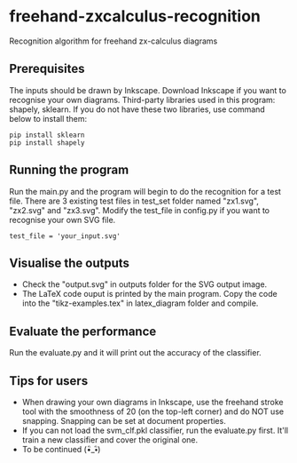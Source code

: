 # freehand-zxcalculus-recognition
Recognition algorithm for freehand zx-calculus diagrams


## Prerequisites

The inputs should be drawn by Inkscape. Download Inkscape if you want to recognise your own diagrams.
Third-party libraries used in this program: shapely, sklearn. If you do not have these two libraries, use command below to install them: 

```
pip install sklearn
pip install shapely
```

## Running the program

Run the main.py and the program will begin to do the recognition for a test file. There are 3 existing test files in test_set folder named "zx1.svg", "zx2.svg" and "zx3.svg". 
Modify the test_file in config.py if you want to recognise your own SVG file. 
```
test_file = 'your_input.svg'
```
## Visualise the outputs
- Check the "output.svg" in outputs folder for the SVG output image. 
- The LaTeX code ouput is printed by the main program. Copy the code into the "tikz-examples.tex" in latex_diagram folder and compile. 

## Evaluate the performance 

Run the evaluate.py and it will print out the accuracy of the classifier. 

## Tips for users

- When drawing your own diagrams in Inkscape, use the freehand stroke tool with the smoothness of 20 (on the top-left corner) and do NOT use snapping. Snapping can be set at document properties.
- If you can not load the svm_clf.pkl classifier, run the evaluate.py first. It'll train a new classifier and cover the original one. 
- To be continued (•ิ_•ิ)



